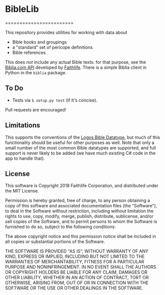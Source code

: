 # BibleLib
========================

This repository provides utilities for working with data about 

* Bible books and groupings
* a "standard" set of pericope definitions
* Bible references

This does *not* include any actual Bible texts: for that purpose, see
the [Biblia.com API](http://bibliaapi.com/docs/) developed by
[Faithlife](https://faithlife.com/about). There is a simple Biblia
client in Python in the `biblia` package.


## To Do

- Tests via ``$ setup.py test`` (if it's concise).

Pull requests are encouraged!

## Limitations

This supports the conventions of the [Logos Bible
Datatype](https://wiki.logos.com/bible_datatypes), but much of this
functionality should be useful for other purposes as well. Note that
only a small number of the most common Bible datatypes are supported,
and full support is never likely to be added (we have much existing C#
code in the app to handle that).

## License

This software is Copyright 2018 Faithlife Corporation, and distributed
under the MIT License.

Permission is hereby granted, free of charge, to any person obtaining
a copy of this software and associated documentation files (the
"Software"), to deal in the Software without restriction, including
without limitation the rights to use, copy, modify, merge, publish,
distribute, sublicense, and/or sell copies of the Software, and to
permit persons to whom the Software is furnished to do so, subject to
the following conditions:

The above copyright notice and this permission notice shall be
included in all copies or substantial portions of the Software.

THE SOFTWARE IS PROVIDED "AS IS", WITHOUT WARRANTY OF ANY KIND,
EXPRESS OR IMPLIED, INCLUDING BUT NOT LIMITED TO THE WARRANTIES OF
MERCHANTABILITY, FITNESS FOR A PARTICULAR PURPOSE AND
NONINFRINGEMENT. IN NO EVENT SHALL THE AUTHORS OR COPYRIGHT HOLDERS BE
LIABLE FOR ANY CLAIM, DAMAGES OR OTHER LIABILITY, WHETHER IN AN ACTION
OF CONTRACT, TORT OR OTHERWISE, ARISING FROM, OUT OF OR IN CONNECTION
WITH THE SOFTWARE OR THE USE OR OTHER DEALINGS IN THE SOFTWARE.

